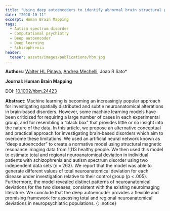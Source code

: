 ```yaml
---
title: "Using deep autoencoders to identify abnormal brain structural patterns in neuropsychiatric disorders: A large‐scale multi‐sample study"
date: "2018-10-11"
excerpt: Human Brain Mapping
tags:
  - Autism spectrum disorder
  - Computational psychiatry
  - Deep autoencoder
  - Deep learning
  - Schizophrenia
header:
  teaser: assets/images/publications/hbm.jpg
---
```


__Authors__: [Walter HL Pinaya](/members/Walter), [Andrea Mechelli](/members/Andrea), Joao R Sato*

**Journal: Human Brain Mapping**

DOI: [10.1002/hbm.24423](https://doi.org/10.1002/hbm.24423)  

**Abstract**:  Machine learning is becoming an increasingly popular approach for investigating spatially distributed and subtle neuroanatomical alterations in brain‐based disorders. However, some machine learning models have been criticized for requiring a large number of cases in each experimental group, and for resembling a “black box” that provides little or no insight into the nature of the data. In this article, we propose an alternative conceptual and practical approach for investigating brain‐based disorders which aim to overcome these limitations. We used an artificial neural network known as “deep autoencoder” to create a normative model using structural magnetic resonance imaging data from 1,113 healthy people. We then used this model to estimate total and regional neuroanatomical deviation in individual patients with schizophrenia and autism spectrum disorder using two independent data sets (n = 263). We report that the model was able to generate different values of total neuroanatomical deviation for each disease under investigation relative to their control group (p < .005). Furthermore, the model revealed distinct patterns of neuroanatomical deviations for the two diseases, consistent with the existing neuroimaging literature. We conclude that the deep autoencoder provides a flexible and promising framework for assessing total and regional neuroanatomical deviations in neuropsychiatric populations.
{: .notice}
